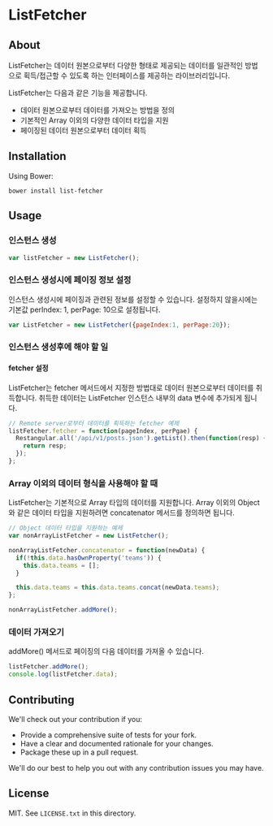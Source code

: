 # ListFetcher

## About

ListFetcher는 데이터 원본으로부터 다양한 형태로 제공되는 데이터를 일관적인 방법으로 획득/접근할 수 있도록 하는 인터페이스를 제공하는 라이브러리입니다.

ListFetcher는 다음과 같은 기능을 제공합니다.
* 데이터 원본으로부터 데이터를 가져오는 방법을 정의
* 기본적인 Array 이외의 다양한 데이터 타입을 지원
* 페이징된 데이터 원본으로부터 데이터 획득

## Installation

Using Bower:

    bower install list-fetcher

## Usage

### 인스턴스 생성
```javascript
var listFetcher = new ListFetcher();
```

### 인스턴스 생성시에 페이징 정보 설정
인스턴스 생성시에 페이징과 관련된 정보를 설정할 수 있습니다. 설정하지 않을시에는 기본값 perIndex: 1, perPage: 10으로 설정됩니다.
```javascript
var ListFetcher = new ListFetcher({pageIndex:1, perPage:20});
```

### 인스턴스 생성후에 해야 할 일
#### fetcher 설정
ListFetcher는 fetcher 메서드에서 지정한 방법대로 데이터 원본으로부터 데이터를 취득합니다. 취득한 데이터는 ListFetcher 인스턴스 내부의 data 변수에 추가되게 됩니다.

```javascript
// Remote server로부터 데이터를 획득하는 fetcher 예제
listFetcher.fetcher = function(pageIndex, perPgae) {
  Restangular.all('/api/v1/posts.json').getList().then(function(resp) {
    return resp;
  });
};
```

### Array 이외의 데이터 형식을 사용해야 할 때
ListFetcher는 기본적으로 Array 타입의 데이터를 지원합니다. Array 이외의 Object와 같은 데이터 타입을 지원하려면 concatenator 메서드를 정의하면 됩니다.

```javascript
// Object 데이터 타입을 지원하는 예제
var nonArrayListFetcher = new ListFetcher();

nonArrayListFetcher.concatenator = function(newData) {
  if(!this.data.hasOwnProperty('teams')) {
    this.data.teams = [];
  }

  this.data.teams = this.data.teams.concat(newData.teams);
};

nonArrayListFetcher.addMore();
```

### 데이터 가져오기
addMore() 메서드로 페이징의 다음 데이터를 가져올 수 있습니다.

```javascript
listFetcher.addMore();
console.log(listFetcher.data);
```


## Contributing

We'll check out your contribution if you:

* Provide a comprehensive suite of tests for your fork.
* Have a clear and documented rationale for your changes.
* Package these up in a pull request.

We'll do our best to help you out with any contribution issues you may have.

## License

MIT. See `LICENSE.txt` in this directory.
